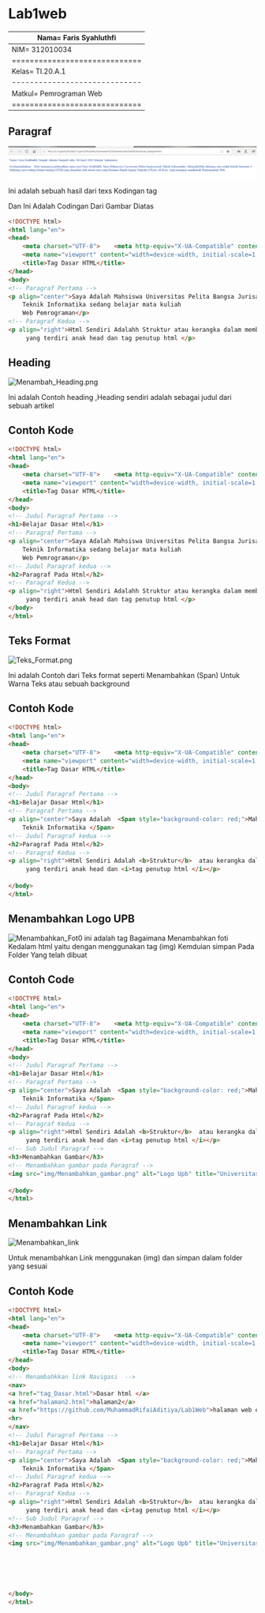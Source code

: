 # Lab1web

| Nama= Faris Syahluthfi      | 
|-----------------------------|
| NIM= 312010034              |
|=============================| 
| Kelas= TI.20.A.1            |
|-----------------------------|
| Matkul= Pemrograman Web     |
|=============================|

## Paragraf
![Membuat_Paragraf](screenshot/Membuat_Paragraf.PNG)

Ini adalah sebuah hasil dari texs Kodingan tag <p>
 Dan Ini Adalah Codingan Dari Gambar Diatas

```html
<!DOCTYPE html>
<html lang="en">
<head>
    <meta charset="UTF-8">    <meta http-equiv="X-UA-Compatible" content="IE=edge">
    <meta name="viewport" content="width=device-width, initial-scale=1.0">
    <title>Tag Dasar HTML</title>
</head>
<body>
<!-- Paragraf Pertama -->
<p align="center">Saya Adalah Mahsiswa Universitas Pelita Bangsa Jurisan
    Teknik Informatika sedang belajar mata kuliah 
    Web Pemrograman</p>
<!-- Paragraf Kedua -->
<p align="right">Html Sendiri Adalahh Struktur atau kerangka dalam membuat website
     yang terdiri anak head dan tag penutup html </p>
```
## Heading
![Menambah_Heading.png](img/Menambahkan_Heading.png)

Ini adalah Contoh heading ,Heading sendiri adalah sebagai judul dari sebuah artikel
## Contoh Kode
```html
<!DOCTYPE html>
<html lang="en">
<head>
    <meta charset="UTF-8">    <meta http-equiv="X-UA-Compatible" content="IE=edge">
    <meta name="viewport" content="width=device-width, initial-scale=1.0">
    <title>Tag Dasar HTML</title>
</head>
<body>
<!-- Judul Paragraf Pertama -->
<h1>Belajar Dasar Html</h1>
<!-- Paragraf Pertama -->
<p align="center">Saya Adalah Mahsiswa Universitas Pelita Bangsa Jurisan
    Teknik Informatika sedang belajar mata kuliah 
    Web Pemrograman</p>
<!-- Judul Paragraf kedua -->
<h2>Paragraf Pada Html</h2>
<!-- Paragraf Kedua -->
<p align="right">Html Sendiri Adalahh Struktur atau kerangka dalam membuat website
     yang terdiri anak head dan tag penutup html </p>
</body>
</html>
```
## Teks Format
![Teks_Format.png](img/Teks_Format.png)

Ini adalah Contoh dari Teks format seperti Menambahkan (Span) Untuk Warna Teks atau sebuah background
## Contoh Kode
```Html
<!DOCTYPE html>
<html lang="en">
<head>
    <meta charset="UTF-8">    <meta http-equiv="X-UA-Compatible" content="IE=edge">
    <meta name="viewport" content="width=device-width, initial-scale=1.0">
    <title>Tag Dasar HTML</title>
</head>
<body>
<!-- Judul Paragraf Pertama -->
<h1>Belajar Dasar Html</h1>
<!-- Paragraf Pertama -->
<p align="center">Saya Adalah  <Span style="background-color: red;">Mahsiswa Universitas Pelita Bangsa Jurisan
    Teknik Informatika </Span> 
<!-- Judul Paragraf kedua -->
<h2>Paragraf Pada Html</h2>
<!-- Paragraf Kedua -->
<p align="right">Html Sendiri Adalah <b>Struktur</b>  atau kerangka dalam <u>membuat website</u> 
     yang terdiri anak head dan <i>tag penutup html </i></p>                                             
   
</body>
</html>
```
## Menambahkan Logo UPB
![Menambahkan_Fot0](img/Menambahkan_Foto.png)
ini adalah tag Bagaimana Menambahkan foti Kedalam html yaitu dengan menggunakan tag (img) Kemduian simpan Pada Folder Yang telah dibuat

## Contoh Code
```html
<!DOCTYPE html>
<html lang="en">
<head>
    <meta charset="UTF-8">    <meta http-equiv="X-UA-Compatible" content="IE=edge">
    <meta name="viewport" content="width=device-width, initial-scale=1.0">
    <title>Tag Dasar HTML</title>
</head>
<body>
<!-- Judul Paragraf Pertama -->
<h1>Belajar Dasar Html</h1>
<!-- Paragraf Pertama -->
<p align="center">Saya Adalah  <Span style="background-color: red;">Mahsiswa Universitas Pelita Bangsa Jurisan
    Teknik Informatika </Span> 
<!-- Judul Paragraf kedua -->
<h2>Paragraf Pada Html</h2>
<!-- Paragraf Kedua -->
<p align="right">Html Sendiri Adalah <b>Struktur</b>  atau kerangka dalam <u>membuat website</u> 
     yang terdiri anak head dan <i>tag penutup html </i></p>                                                        
<!-- Sub Judul Paragraf -->
<h3>Menambahkan Gambar</h3>   
<!-- Menambahkan gambar pada Paragraf -->
<img src="img/Menambahkan_gambar.png" alt="Logo Upb" title="Universitas Pelita Bangsa">

</body>
</html>
```
## Menambahkan Link
![Menambahkan_link](img/Menambahkan_link.png)

Untuk menambahkan Link menggunakan (img) dan simpan dalam folder yang sesuai

## Contoh Kode
```html
<!DOCTYPE html>
<html lang="en">
<head>
    <meta charset="UTF-8">    <meta http-equiv="X-UA-Compatible" content="IE=edge">
    <meta name="viewport" content="width=device-width, initial-scale=1.0">
    <title>Tag Dasar HTML</title>
</head>
<body>
<!-- Menambahkkan link Navigasi  -->
<nav>
<a href="tag_Dasar.html">Dasar html </a>
<a href="halaman2.html">halaman2</a>
<a href="https://github.com/MuhammadRifaiAditiya/Lab1Web">halaman web ekternal google</a>
<hr>
</nav>
<!-- Judul Paragraf Pertama -->
<h1>Belajar Dasar Html</h1>
<!-- Paragraf Pertama -->
<p align="center">Saya Adalah  <Span style="background-color: red;">Mahsiswa Universitas Pelita Bangsa Jurisan
    Teknik Informatika </Span> 
<!-- Judul Paragraf kedua -->
<h2>Paragraf Pada Html</h2>
<!-- Paragraf Kedua -->
<p align="right">Html Sendiri Adalah <b>Struktur</b>  atau kerangka dalam <u>membuat website</u> 
     yang terdiri anak head dan <i>tag penutup html </i></p>                                                        
<!-- Sub Judul Paragraf -->
<h3>Menambahkan Gambar</h3>   
<!-- Menambahkan gambar pada Paragraf -->
<img src="img/Menambahkan_gambar.png" alt="Logo Upb" title="Universitas Pelita Bangsa">





</body>
</html>




```